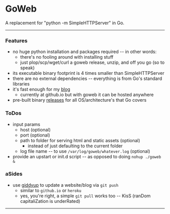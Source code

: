 # GoWeb

A replacement for "python -m SimpleHTTPServer" in Go.

***

### Features

* no huge python installation and packages required -- in other words:
  - there's no fooling around with installing stuff
  - just plop/scp/wget/curl a goweb release, unzip, and off you go (so to speak)
* its executable binary footprint is 4 times smaller than SimpleHTTPServer
* there are no external dependencies -- everything is from Go's standard libraries
* it's fast enough for my <a href="http://cleesmith.github.io/" target="_blank">blog</a>
  - currently at github.io but with goweb it can be hosted anywhere
* pre-built binary <a href="https://github.com/cleesmith/goweb/releases" target="_blank">releases</a> for all OS/architecture's that Go covers

### ToDos

* input params
  - host (optional)
  - port (optional)
  - path to folder for serving html and static assets (optional)
    * instead of just defaulting to the current folder
  - log file name -- to use ```/var/log/goweb/whatever.log``` (optional)
* provide an upstart or init.d script -- as opposed to doing ```nohup ./goweb &```

### aSides

* use <a href="https://github.com/mpalmer/giddyup" target="_blank">giddyup</a> to update a website/blog via ```git push```
  - similar to ```github.io``` or ```heroku```
  - yes, you're right, a simple ```git pull``` works too -- KisS (ranDom capitaliZation is underRated)

***
